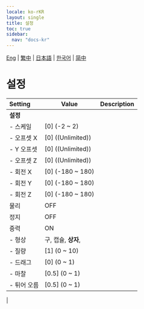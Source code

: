```yaml
---
locale: ko-rKR
layout: single
title: 설정
toc: true
sidebar:
  nav: "docs-kr"
---
```

[Eng](/dancexr/menu/2025.4/prop/settings) | [繁中](/tw/dancexr/menu/2025.4/prop/settings) | [日本語](/jp/dancexr/menu/2025.4/prop/settings) | [한국어](/kr/dancexr/menu/2025.4/prop/settings) | [简中](/zh/dancexr/menu/2025.4/prop/settings)

# 설정



| Setting | Value | Description |
| :--- | --- | :--- |
|**설정** | | 
|- 스케일 | [0] (-2 ~ 2) | 
|- 오프셋 X | [0] ((Unlimited)) | 
|- Y 오프셋 | [0] ((Unlimited)) | 
|- 오프셋 Z | [0] ((Unlimited)) | 
|- 회전 X | [0] (-180 ~ 180) | 
|- 회전 Y | [0] (-180 ~ 180) | 
|- 회전 Z | [0] (-180 ~ 180) | 
| 물리 | OFF | 
| 정지 | OFF | 
| 중력 | ON | 
|- 형상 | 구, 캡슐, **상자**,  | 
|- 질량 | [1] (0 ~ 10) | 
|- 드래그 | [0] (0 ~ 1) | 
|- 마찰 | [0.5] (0 ~ 1) | 
|- 튀어 오름 | [0.5] (0 ~ 1) | 
|
